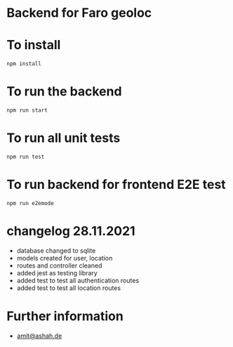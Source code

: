 # Backend for Faro geoloc

# To install
`npm install`

# To run the backend
`npm run start`

# To run all unit tests
`npm run test`

# To run backend for frontend E2E test
`npm run e2emode`


# changelog 28.11.2021
* database changed to sqlite
* models created for user, location
* routes and controller cleaned
* added jest as testing library
* added test to test all authentication routes
* added test to test all location routes


# Further information
* amit@ashah.de